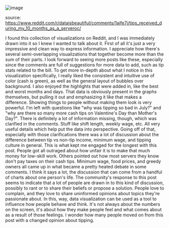 ![image](https://github.com/m-saint/reflections/assets/105166414/1afda4a0-3b77-4b9a-b095-37b90235be43)

source: https://www.reddit.com/r/dataisbeautiful/comments/1ajfe7j/tips_received_during_my_10_months_as_a_serveroc/

I found this collection of visualizations on Reddit, and I was immediately drawn into it so I knew I wanted to talk about it. First of all it's just a very impressive and clean way to express information. I appreciate how there's several semi-overlapping visualizations that together become more than the sum of their parts. I look forward to seeing more posts like these, especially since the comments are full of suggestions for more data to add, such as tip stats related to the bill.
To get more in-depth about what I notice in this visualization specifically, I really liked the consistent and intuitive use of color (cash is green), as well as the general layout of bubbles over background. I also enjoyed the highlights that were added in, like the best and worst months and days. That data is obviously present in the graphs themselves, but pulling it out and emphasizing it like that makes a difference. Showing things to people without making them look is very powerful. I'm left with questions like "why was tipping so bad in July?" and "why are there so many more cash tips on Valentine's Day than Mother's Day?".
There is definitely a lot of information missing, though, which was clarified in the comments. Stuff like shift length, weekly wage, etc. All very useful details which help put the data into perspective.
Going off of that, especially with those clarifications there was a lot of discussion about the difference between tip vs non-tip income, minimum wage, and tipping culture in general. This is what kept me engaged for the longest with this post. People got all outraged about how unfair it is to make that much money for low-skill work. Others pointed out how most servers they know don't pay taxes on their cash tips. Minimum wage, food prices, and greedy owners all came up in what became a pretty heated debate in some comments. 
I think it says a lot, the discussion that can come from a handful of charts about one person's life. The community's response to this post seems to indicate that a lot of people are drawn in to this kind of discussion, possibly to rant or to share their beliefs or propose a solution. People love to complain, and they love to share uninformed opinions about topics they're passionate about. In this, way, data visualization can be used as a tool to influence how people behave and think. It's not always about the numbers on the screen, it's about how they make people feel and what comes about as a result of those feelings. I wonder how many people moved on from this post with a changed opinion about tipping. 

